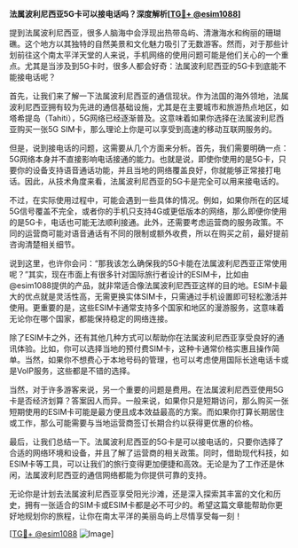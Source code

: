 **法属波利尼西亚5G卡可以接电话吗？深度解析[[TG💪+ @esim1088](https://t.me/s/esim1088)]**

提到法属波利尼西亚，很多人脑海中会浮现出热带岛屿、清澈海水和绚丽的珊瑚礁。这个地方以其独特的自然美景和文化魅力吸引了无数游客。然而，对于那些计划前往这个南太平洋天堂的人来说，手机网络的使用问题可能是他们关心的一个重点。尤其是当涉及到5G卡时，很多人都会好奇：法属波利尼西亚的5G卡到底能不能接电话呢？

首先，让我们来了解一下法属波利尼西亚的通信现状。作为法国的海外领地，法属波利尼西亚拥有较为先进的通信基础设施，尤其是在主要城市和旅游热点地区，如塔希提岛（Tahiti），5G网络已经逐渐普及。这意味着如果你选择在法属波利尼西亚购买一张5G SIM卡，那么理论上你是可以享受到高速的移动互联网服务的。

但是，说到接电话的问题，这需要从几个方面来分析。首先，我们需要明确一点：5G网络本身并不直接影响电话接通的能力。也就是说，即使你使用的是5G卡，只要你的设备支持语音通话功能，并且当地的网络覆盖良好，你就能够正常接打电话。因此，从技术角度来看，法属波利尼西亚的5G卡是完全可以用来接电话的。

不过，在实际使用过程中，可能会遇到一些具体的情况。例如，如果你所在的区域5G信号覆盖不完全，或者你的手机只支持4G或更低版本的网络，那么即便你使用的是5G卡，电话也可能无法顺利接通。此外，还需要考虑运营商的服务政策。不同的运营商可能对语音通话有不同的限制或额外收费，所以在购买之前，最好提前咨询清楚相关细节。

说到这里，也许你会问：“那我该怎么确保我的5G卡能在法属波利尼西亚正常使用呢？”其实，现在市面上有很多针对国际旅行者设计的ESIM卡，比如由@esim1088提供的产品，就非常适合像法属波利尼西亚这样的目的地。ESIM卡最大的优点就是灵活性高，无需更换实体SIM卡，只需通过手机设置即可轻松激活并使用。更重要的是，这些ESIM卡通常支持多个国家和地区的漫游服务，这意味着无论你在哪个国家，都能保持稳定的网络连接。

除了ESIM卡之外，还有其他几种方式可以帮助你在法属波利尼西亚享受良好的通讯体验。比如，你可以选择当地的预付费SIM卡，这种卡通常价格实惠且操作简单。当然，如果你不想费心于本地号码的管理，也可以考虑使用国际长途电话卡或是VoIP服务，这些都是不错的选择。

当然，对于许多游客来说，另一个重要的问题是费用。在法属波利尼西亚使用5G卡是否经济划算？答案因人而异。一般来说，如果你只是短期访问，那么购买一张短期使用的ESIM卡可能是最方便且成本效益最高的方案。而如果你打算长期居住或工作，那么可能需要与当地运营商签订长期合约以获得更优惠的价格。

最后，让我们总结一下。法属波利尼西亚的5G卡是可以接电话的，只要你选择了合适的网络环境和设备，并且了解了运营商的相关政策。同时，借助现代科技，如ESIM卡等工具，可以让我们的旅行变得更加便捷和高效。无论是为了工作还是休闲，法属波利尼西亚的通信网络都能为你提供可靠的支持。

无论你是计划去法属波利尼西亚享受阳光沙滩，还是深入探索其丰富的文化和历史，拥有一张适合的SIM卡或ESIM卡都是必不可少的。希望这篇文章能帮助你更好地规划你的旅程，让你在南太平洋的美丽岛屿上尽情享受每一刻！

[[TG💪+ @esim1088](https://t.me/s/esim1088) ![Image](https://i.postimg.cc/4NQfJmqS/Snipaste-2025-05-13-00-14-12.png)]
